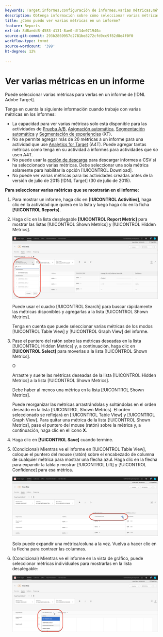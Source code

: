 ```yaml
---
keywords: Target;informes;configuración de informes;varias métricas;métricas mostradas;métricas ocultas
description: Obtenga información sobre cómo seleccionar varias métricas para verlas en un informe mediante Adobe Target.
title: ¿Cómo puedo ver varias métricas en un informe?
feature: Reports
exl-id: 8d8aedd8-4583-4131-8ae0-df14e071940a
source-git-commit: 293b2869957c2781be8272cfd0cc9f82d8e4f0f0
workflow-type: tm+mt
source-wordcount: '399'
ht-degree: 12%

---
```


# Ver varias métricas en un informe

Puede seleccionar varias métricas para verlas en un informe de [!DNL Adobe Target].

Tenga en cuenta la siguiente información cuando trabaje con varias métricas en los informes:

* La capacidad para ver varias métricas solo está disponible para las actividades de [Prueba A/B](/help/main/c-activities/t-test-ab/test-ab.md), [Asignación automática](/help/main/c-activities/automated-traffic-allocation/automated-traffic-allocation.md), [Segmentación automática](/help/main/c-activities/auto-target/auto-target-to-optimize.md) y [Segmentación de experiencias](/help/main/c-activities/t-experience-target/experience-target.md) (XT).
* No se permite agregar más de 20 métricas a un informe para una actividad que use [Analytics for Target](/help/main/c-integrating-target-with-mac/a4t/a4t.md) (A4T). Puede agregar tantas métricas como tenga en su actividad a informes para actividades que *no* usen A4T.
* No puede usar la [opción de descarga](/help/main/c-reports/c-report-settings/downloading-data-in-csv-file.md) para descargar informes a CSV si ha seleccionado varias métricas. Debe seleccionar una sola métrica solamente para habilitar la opción [!UICONTROL Download].
* No puede ver varias métricas para las actividades creadas antes de la versión de julio de 2015 [!DNL Target] (30 de julio de 2015).

**Para seleccionar varias métricas que se mostrarán en el informe:**

1. Para mostrar un informe, haga clic en **[!UICONTROL Activities]**, haga clic en la actividad que quiera en la lista y luego haga clic en la ficha **[!UICONTROL Reports]**.
1. Haga clic en la lista desplegable **[!UICONTROL Report Metric]** para mostrar las listas [!UICONTROL Shown Metrics] y [!UICONTROL Hidden Metrics].

   ![imagen multiple_metrics](assets/multiple_metrics.png)

   Puede usar el cuadro [!UICONTROL Search] para buscar rápidamente las métricas disponibles y agregarlas a la lista [!UICONTROL Shown Metrics].

   Tenga en cuenta que puede seleccionar varias métricas de los modos [!UICONTROL Table View] y [!UICONTROL Graph View] del informe.

1. Pase el puntero del ratón sobre las métricas deseadas en la lista [!UICONTROL Hidden Metrics] y, a continuación, haga clic en **[!UICONTROL Select]** para moverlas a la lista [!UICONTROL Shown Metrics].

   O

   Arrastre y suelte las métricas deseadas de la lista [!UICONTROL Hidden Metrics] a la lista [!UICONTROL Shown Metrics].

   Debe haber al menos una métrica en la lista [!UICONTROL Shown Metrics].

   Puede reorganizar las métricas arrastrándolas y soltándolas en el orden deseado en la lista [!UICONTROL Shown Metrics]. El orden seleccionado se reflejará en [!UICONTROL Table View] y [!UICONTROL Graph View]. Para quitar una métrica de la lista [!UICONTROL Shown Metrics], pase el puntero del mouse (ratón) sobre la métrica y, a continuación, haga clic en el icono **X**.

1. Haga clic en **[!UICONTROL Save]** cuando termine.
1. (Condicional) Mientras ve el informe en [!UICONTROL Table View], coloque el puntero del mouse (ratón) sobre el encabezado de columna de cualquier métrica para mostrar una flecha azul. Haga clic en la flecha para expandir la tabla y mostrar [!UICONTROL Lift] y [!UICONTROL Confidence] para esa métrica.

   ![imagen multiple_metrics_table](assets/multiple_metrics_table.png)

   Solo puede expandir una métrica/coluna a la vez. Vuelva a hacer clic en la flecha para contraer las columnas.

1. (Condicional) Mientras ve el informe en la vista de gráfico, puede seleccionar métricas individuales para mostrarlas en la lista desplegable:

   ![imagen multiple_metrics_graph](assets/multiple_metrics_graph.png)
